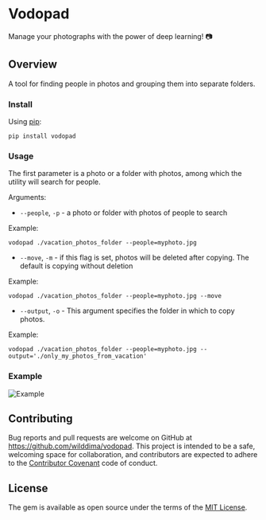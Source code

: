 # Vodopad

Manage your photographs with the power of deep learning! 📷

## Overview

A tool for finding people in photos and grouping them into separate folders.

### Install

Using [pip](https://github.com/pypa/pip):

```
pip install vodopad
```

### Usage

The first parameter is a photo or a folder with photos, among which the utility will search for people.

Arguments:

* `--people`, `-p` - a photo or folder with photos of people to search

Example:
```
vodopad ./vacation_photos_folder --people=myphoto.jpg
```

* `--move`, `-m` - if this flag is set, photos will be deleted after copying. The default is copying without deletion

Example:
```
vodopad ./vacation_photos_folder --people=myphoto.jpg --move
```

* `--output`, `-o` - This argument specifies the folder in which to copy photos.

Example:
```
vodopad ./vacation_photos_folder --people=myphoto.jpg --output='./only_my_photos_from_vacation'
```

### Example

![Example](https://d2ddoduugvun08.cloudfront.net/items/2T2c2L1y2u0r3o0H1u1K/render1542018589538.gif)

## Contributing

Bug reports and pull requests are welcome on GitHub at https://github.com/wilddima/vodopad. This project is intended to be a safe, welcoming space for collaboration, and contributors are expected to adhere to the [Contributor Covenant](http://contributor-covenant.org) code of conduct.

## License

The gem is available as open source under the terms of the [MIT License](https://opensource.org/licenses/MIT).
